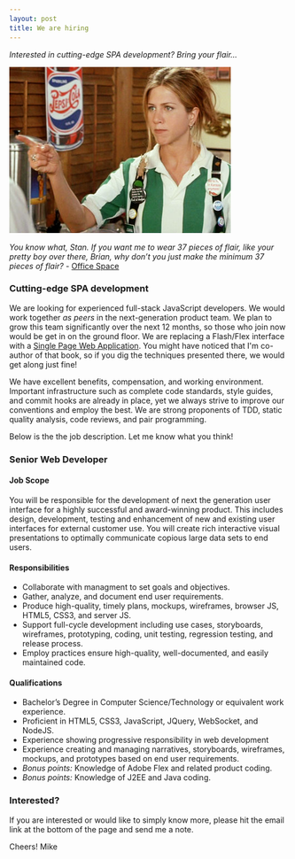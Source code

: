 ```yaml
---
layout: post
title: We are hiring
---
```

*Interested in cutting-edge SPA development? Bring your flair...*

![Bring your flair...](/images/2015-09-17-flair.jpg)

*You know what, Stan. If you want me to wear 37 pieces of flair, like
your pretty boy over there, Brian, why don’t you just make the minimum 37
pieces of flair?* - [Office Space](http://www.methodshop.com/2001/02/office-space-quotes.shtml)

### Cutting-edge SPA development
We are looking for experienced full-stack JavaScript developers.
We would work together *as peers* in the next-generation product team.
We plan to grow this team significantly over the next 12 months, 
so those who join now would be get in on the ground floor.  We are replacing a
Flash/Flex interface with a [Single Page Web Application](http://www.amazon.com/Single-Page-Applications-end---end/dp/1617290750). 
You might have noticed that I'm co-author of that book, so if you dig the
techniques presented there, we would get along just fine!

We have excellent benefits, compensation, and working environment. Important
infrastructure such as complete code standards, style guides, and commit hooks
are already in place, yet we always strive to improve our conventions and
employ the best. We are strong proponents of TDD, static quality analysis,
code reviews, and pair programming.

Below is the the job description.  Let me know what you think!

### Senior Web Developer

#### Job Scope
You will be responsible for the development of next the generation user
interface for a highly successful and award-winning product.  This includes
design, development, testing and enhancement of new and existing user 
interfaces for external customer use. You will create rich interactive visual
presentations to optimally communicate copious large data sets to end users.

#### Responsibilities
- Collaborate with managment to set goals and objectives.
- Gather, analyze, and document end user requirements.
- Produce high-quality, timely plans, mockups, wireframes, browser JS, HTML5, CSS3, and server JS.
- Support full-cycle development including use cases, storyboards,
  wireframes, prototyping, coding, unit testing, regression testing, 
  and release process.
- Employ practices ensure high-quality, well-documented, and easily maintained
  code.

#### Qualifications
- Bachelor’s Degree in Computer Science/Technology or equivalent work experience.
- Proficient in HTML5, CSS3, JavaScript, JQuery, WebSocket, and NodeJS.
- Experience showing progressive responsibility in web development
- Experience creating and managing narratives, storyboards, wireframes, mockups,
  and prototypes based on end user requirements.
- *Bonus points:* Knowledge of Adobe Flex and related product coding.
- *Bonus points:* Knowledge of J2EE and Java coding.

### Interested?

If you are interested or would like to simply know more, please hit the email
link at the bottom of the page and send me a note.

Cheers! Mike
